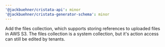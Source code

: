 ```yaml
---
'@jackbuehner/cristata-api': minor
'@jackbuehner/cristata-generator-schema': minor
---
```


Add the files collection, which supports storing references to uploaded files in AWS S3. The files collection is a system collection, but it's action access can still be edited by tenants.
